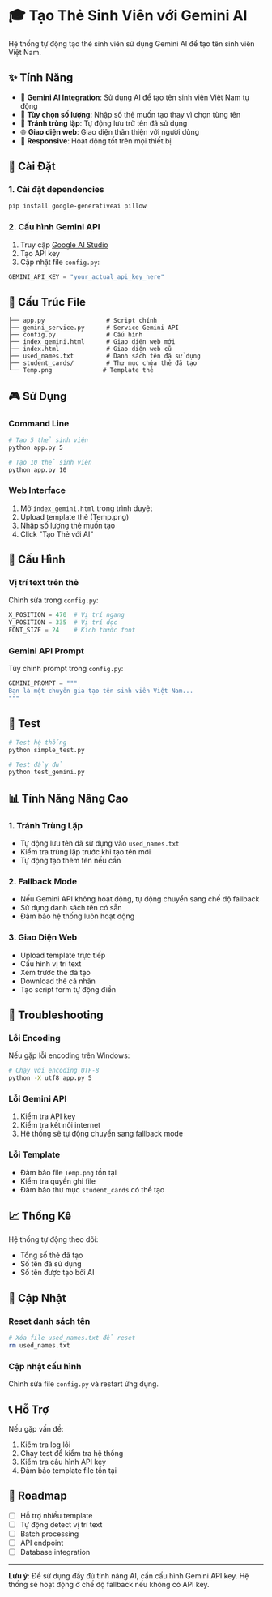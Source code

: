 # 🎓 Tạo Thẻ Sinh Viên với Gemini AI

Hệ thống tự động tạo thẻ sinh viên sử dụng Gemini AI để tạo tên sinh viên Việt Nam.

## ✨ Tính Năng

- 🤖 **Gemini AI Integration**: Sử dụng AI để tạo tên sinh viên Việt Nam tự động
- 🎯 **Tùy chọn số lượng**: Nhập số thẻ muốn tạo thay vì chọn từng tên
- 🔄 **Tránh trùng lặp**: Tự động lưu trữ tên đã sử dụng
- 🌐 **Giao diện web**: Giao diện thân thiện với người dùng
- 📱 **Responsive**: Hoạt động tốt trên mọi thiết bị

## 🚀 Cài Đặt

### 1. Cài đặt dependencies

```bash
pip install google-generativeai pillow
```

### 2. Cấu hình Gemini API

1. Truy cập [Google AI Studio](https://makersuite.google.com/app/apikey)
2. Tạo API key
3. Cập nhật file `config.py`:

```python
GEMINI_API_KEY = "your_actual_api_key_here"
```

## 📁 Cấu Trúc File

```
├── app.py                 # Script chính
├── gemini_service.py      # Service Gemini API
├── config.py              # Cấu hình
├── index_gemini.html      # Giao diện web mới
├── index.html             # Giao diện web cũ
├── used_names.txt         # Danh sách tên đã sử dụng
├── student_cards/         # Thư mục chứa thẻ đã tạo
└── Temp.png              # Template thẻ
```

## 🎮 Sử Dụng

### Command Line

```bash
# Tạo 5 thẻ sinh viên
python app.py 5

# Tạo 10 thẻ sinh viên
python app.py 10
```

### Web Interface

1. Mở `index_gemini.html` trong trình duyệt
2. Upload template thẻ (Temp.png)
3. Nhập số lượng thẻ muốn tạo
4. Click "Tạo Thẻ với AI"

## 🔧 Cấu Hình

### Vị trí text trên thẻ

Chỉnh sửa trong `config.py`:

```python
X_POSITION = 470  # Vị trí ngang
Y_POSITION = 335  # Vị trí dọc
FONT_SIZE = 24    # Kích thước font
```

### Gemini API Prompt

Tùy chỉnh prompt trong `config.py`:

```python
GEMINI_PROMPT = """
Bạn là một chuyên gia tạo tên sinh viên Việt Nam...
"""
```

## 🧪 Test

```bash
# Test hệ thống
python simple_test.py

# Test đầy đủ
python test_gemini.py
```

## 📊 Tính Năng Nâng Cao

### 1. Tránh Trùng Lặp

- Tự động lưu tên đã sử dụng vào `used_names.txt`
- Kiểm tra trùng lặp trước khi tạo tên mới
- Tự động tạo thêm tên nếu cần

### 2. Fallback Mode

- Nếu Gemini API không hoạt động, tự động chuyển sang chế độ fallback
- Sử dụng danh sách tên có sẵn
- Đảm bảo hệ thống luôn hoạt động

### 3. Giao Diện Web

- Upload template trực tiếp
- Cấu hình vị trí text
- Xem trước thẻ đã tạo
- Download thẻ cá nhân
- Tạo script form tự động điền

## 🐛 Troubleshooting

### Lỗi Encoding

Nếu gặp lỗi encoding trên Windows:

```bash
# Chạy với encoding UTF-8
python -X utf8 app.py 5
```

### Lỗi Gemini API

1. Kiểm tra API key
2. Kiểm tra kết nối internet
3. Hệ thống sẽ tự động chuyển sang fallback mode

### Lỗi Template

- Đảm bảo file `Temp.png` tồn tại
- Kiểm tra quyền ghi file
- Đảm bảo thư mục `student_cards` có thể tạo

## 📈 Thống Kê

Hệ thống tự động theo dõi:
- Tổng số thẻ đã tạo
- Số tên đã sử dụng
- Số tên được tạo bởi AI

## 🔄 Cập Nhật

### Reset danh sách tên

```bash
# Xóa file used_names.txt để reset
rm used_names.txt
```

### Cập nhật cấu hình

Chỉnh sửa file `config.py` và restart ứng dụng.

## 📞 Hỗ Trợ

Nếu gặp vấn đề:

1. Kiểm tra log lỗi
2. Chạy test để kiểm tra hệ thống
3. Kiểm tra cấu hình API key
4. Đảm bảo template file tồn tại

## 🎯 Roadmap

- [ ] Hỗ trợ nhiều template
- [ ] Tự động detect vị trí text
- [ ] Batch processing
- [ ] API endpoint
- [ ] Database integration

---

**Lưu ý**: Để sử dụng đầy đủ tính năng AI, cần cấu hình Gemini API key. Hệ thống sẽ hoạt động ở chế độ fallback nếu không có API key.
